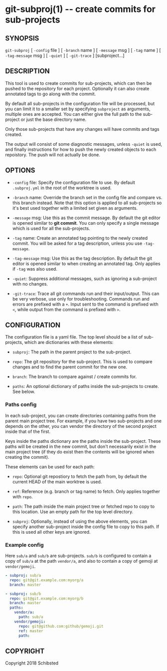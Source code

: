 git-subproj(1) -- create commits for sub-projects
=================================================

## SYNOPSIS

`git-subproj` [ `-config` file ] [ `-branch` name ] [ `-message` msg ]
  [ `-tag` name ] [ `-tag-message` msg ] [ `-quiet` ] [ `-git-trace` ]
  [subproject...]

## DESCRIPTION

This tool is used to create commits for sub-projects, which can then be pushed
to the repository for each project. Optionally it can also create annotated
tags to go along with the commit.

By default all sub-projects in the configuration file will be processed, but
you can limit it to a smaller set by specifying `subproject` as arguments,
multiple ones are accepted. You can either give the full path to the sub-project
or just the base directory name.

Only those sub-projects that have any changes will have commits and tags created.

The output will consist of some diagnostic messages, unless `-quiet` is used,
and finally instructions for how to push the newly created objects to each
repoistory. The push will not actually be done.

## OPTIONS

* `-config` file:
  Specify the configuration file to use. By default `.subproj.yml` in the
  root of the worktree is used.

* `-branch` name:
  Override the branch set in the config file and compare vs. this branch
  instead. Note that this option is applied to all sub-projects so it's best
  used together with a limited set given as arguments.

* `-message` msg:
  Use this as the commit message. By default the git editor is opened similar
  to **git commit**. You can only specify a single message which is used for
  all the sub-projects.

* `-tag` name:
  Create an annotated tag pointing to the newly created commit. You will
  be asked for a tag description, unless you use `-tag-message`.

* `-tag-message` msg:
  Use this as the tag description. By default the git editor is opened similar
  to when creating an annotated tag. Only applies if `-tag` was also used.

* `-quiet`:
  Suppress additional messages, such as ignoring a sub-project with no changes.

* `-git-trace`:
  Trace all git commands run and their input/output. This can be very verbose,
  use only for troubleshooting.
  Commands run and errors are prefixed with a `+`. Input sent to the command
  is prefixed with `<`, while output from the command is prefixed with `>`.

## CONFIGURATION

The configuration file is a yaml file. The top level should be a list of
sub-projects, which are dictionaries with these elements:

* `subproj`:
  The path in the parent project to the sub-project.

* `repo`:
  The git repository for the sub-project. This is used to compare changes and
  to find the parent commit for the new one.

* `branch`:
  The branch to compare against / create commits for.

* `paths`:
  An optional dictionary of paths inside the sub-projects to create. See below.

### Paths config

In each sub-project, you can create directories containing paths from the parent
main project tree. For example, if you have two sub-projects and one depends on
the other, you can vendor the directory of the second project inside that of
the first.

Keys inside the paths dictionary are the paths inside the sub-project. These
paths will be created in the new commit, but don't necessarily exist in the
main project tree (if they do exist then the contents will be ignored when
creating the commit).

These elements can be used for each path:

* `repo`: Optional git repostiory to fetch the path from, by default the
  current HEAD of the main worktree is used.

* `ref`: Reference (e.g. branch or tag name) to fetch. Only applies together
  with `repo`.

* `path`: The path inside the main project tree or fetched repo to copy
  to this location. Use an empty path for the top level directory.

* `subproj`: Optionally, instead of using the above elements, you can specify
  another sub-project inside the config file to copy to this path. If this is
  used all other keys are ignored.

### Example config

Here `sub/a` and `sub/b` are sub-projects. `sub/b` is configured to contain
a copy of `sub/a` at the path `vendor/a`, and also to contain a copy of
gemoji at `vendor/gemoji`.

```yaml
- subproj: sub/a
  repo: git@git.example.com:myorg/a
  branch: master

- subproj: sub/b
  repo: git@git.example.com:myorg/b
  branch: master
  paths:
    vendor/a:
      path: sub/a
    vendor/gemoji:
      repo: git@github.com:github/gemoji.git
      ref: master
      path:
```

## COPYRIGHT

Copyright 2018 Schibsted
